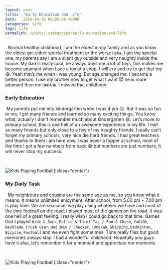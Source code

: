 ```yaml
---
layout: post
title:  "Early Education and Life"
date:   2020-04-16 00:05:00 +0800
categories: life
tags: life
permalink: /posts/:categories/early-education-and-life
---
```


&nbsp; Normal healthy childhood, I am the eldest in my family and as you know the eldest got either special treatment or the worse `Haha`. I got the special one, my parents say I am a silent guy outside and very naughty inside the house. My dad is really cool, he always buys me a lot of toys, this makes me become adamant when I see a toy at a shop. I will cry and try to get that toy :laughing:. Yeah that’s me when I was young. But age changed me, I became a better person. I use my brother now to get what I want :smiling_imp: he is more adamant then me `HAHAHA`. I missed that childhood

### Early Education

&nbsp;My parents put me into kindergarten when I was 4 y/o :cry:. But it was so fun to me, I got many friends and learned so many exciting things. You know what, actually I don't remember much about kindergarten :laughing:. Let’s move to primary school, this is one hell of an awesome experience in my life. I met so many friends but only close to a few of my naughty friends. I really can’t forget my primary schools, very nice die hard friends. I had great teachers and thanks to them I am here now. I was never a topper at school, most of the time I got a few numbers from back :sweat_smile: but numbers are just numbers, it will never stop my success.

<br />

![Kids Playing Football](https://images.unsplash.com/photo-1510531704581-5b2870972060?ixlib=rb-1.2.1&ixid=eyJhcHBfaWQiOjEyMDd9&auto=format&fit=crop&w=500&h=280&q=60){:class="center"}

### My Daily Task

&nbsp; My neighbours and cousins are the same age as me, so you know what it means. It means unlimited enjoyment. After school, from 5.00 pm ~ 7.00 pm is play time. We are seasonal, we play using whatever we have and most of the time football on the road. I played most of the games on the road. It was one hell of a great feeling. I really wish I could go back to that time. Games that I played `Hide & Seek`, `Police & Thief`, `Tag / Run & Chase`, `YuGiOh`, `Beyblade`, `Crush Gear`, `Uno`, `Dam / Checker`, `Congkak`, `Skipping`, `Badminton`, `Bicycle`, `Football` and we even fight sometimes. Time really flies but good memories always stay. I had a wonderful childhood. Hopefully you guys have it also, let’s remember it for a moment and appreciate our moments.

<br />

![Kids Playing Football](https://images.unsplash.com/photo-1497415957044-0c986b8666ef?ixlib=rb-1.2.1&ixid=eyJhcHBfaWQiOjEyMDd9&auto=format&fit=crop&w=500&q=80){:class="center"}

